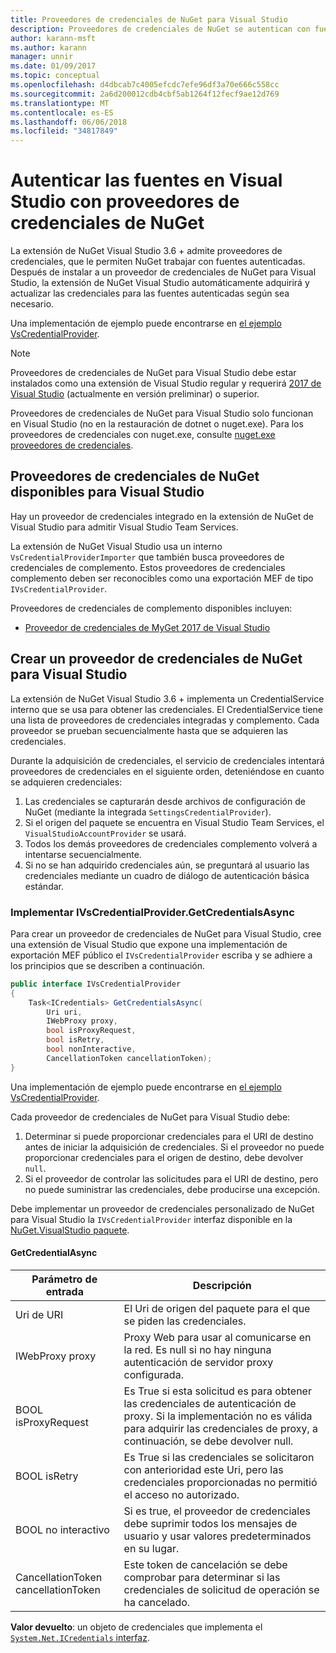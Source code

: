 ```yaml
---
title: Proveedores de credenciales de NuGet para Visual Studio
description: Proveedores de credenciales de NuGet se autentican con fuentes de distribución al implementar la interfaz IVsCredentialProvider en una extensión de Visual Studio.
author: karann-msft
ms.author: karann
manager: unnir
ms.date: 01/09/2017
ms.topic: conceptual
ms.openlocfilehash: d4dbcab7c4005efcdc7efe96df3a70e666c558cc
ms.sourcegitcommit: 2a6d200012cdb4cbf5ab1264f12fecf9ae12d769
ms.translationtype: MT
ms.contentlocale: es-ES
ms.lasthandoff: 06/06/2018
ms.locfileid: "34817849"
---
```

# <a name="authenticating-feeds-in-visual-studio-with-nuget-credential-providers"></a>Autenticar las fuentes en Visual Studio con proveedores de credenciales de NuGet

La extensión de NuGet Visual Studio 3.6 + admite proveedores de credenciales, que le permiten NuGet trabajar con fuentes autenticadas.
Después de instalar a un proveedor de credenciales de NuGet para Visual Studio, la extensión de NuGet Visual Studio automáticamente adquirirá y actualizar las credenciales para las fuentes autenticadas según sea necesario.

Una implementación de ejemplo puede encontrarse en [el ejemplo VsCredentialProvider](https://github.com/NuGet/Samples/tree/master/VsCredentialProvider).

> [!Note]
> Proveedores de credenciales de NuGet para Visual Studio debe estar instalados como una extensión de Visual Studio regular y requerirá [2017 de Visual Studio](https://aka.ms/vs/15/preview/vs_enterprise) (actualmente en versión preliminar) o superior.
>
> Proveedores de credenciales de NuGet para Visual Studio solo funcionan en Visual Studio (no en la restauración de dotnet o nuget.exe). Para los proveedores de credenciales con nuget.exe, consulte [nuget.exe proveedores de credenciales](nuget-exe-Credential-providers.md).

## <a name="available-nuget-credential-providers-for-visual-studio"></a>Proveedores de credenciales de NuGet disponibles para Visual Studio

Hay un proveedor de credenciales integrado en la extensión de NuGet de Visual Studio para admitir Visual Studio Team Services.

La extensión de NuGet Visual Studio usa un interno `VsCredentialProviderImporter` que también busca proveedores de credenciales de complemento. Estos proveedores de credenciales complemento deben ser reconocibles como una exportación MEF de tipo `IVsCredentialProvider`.

Proveedores de credenciales de complemento disponibles incluyen:

- [Proveedor de credenciales de MyGet 2017 de Visual Studio](http://docs.myget.org/docs/reference/credential-provider-for-visual-studio)

## <a name="creating-a-nuget-credential-provider-for-visual-studio"></a>Crear un proveedor de credenciales de NuGet para Visual Studio

La extensión de NuGet Visual Studio 3.6 + implementa un CredentialService interno que se usa para obtener las credenciales. El CredentialService tiene una lista de proveedores de credenciales integradas y complemento. Cada proveedor se prueban secuencialmente hasta que se adquieren las credenciales.

Durante la adquisición de credenciales, el servicio de credenciales intentará proveedores de credenciales en el siguiente orden, deteniéndose en cuanto se adquieren credenciales:

1. Las credenciales se capturarán desde archivos de configuración de NuGet (mediante la integrada `SettingsCredentialProvider`).
1. Si el origen del paquete se encuentra en Visual Studio Team Services, el `VisualStudioAccountProvider` se usará.
1. Todos los demás proveedores de credenciales complemento volverá a intentarse secuencialmente.
1. Si no se han adquirido credenciales aún, se preguntará al usuario las credenciales mediante un cuadro de diálogo de autenticación básica estándar.

### <a name="implementing-ivscredentialprovidergetcredentialsasync"></a>Implementar IVsCredentialProvider.GetCredentialsAsync

Para crear un proveedor de credenciales de NuGet para Visual Studio, cree una extensión de Visual Studio que expone una implementación de exportación MEF público el `IVsCredentialProvider` escriba y se adhiere a los principios que se describen a continuación.

```cs
public interface IVsCredentialProvider
{
    Task<ICredentials> GetCredentialsAsync(
        Uri uri,
        IWebProxy proxy,
        bool isProxyRequest,
        bool isRetry,
        bool nonInteractive,
        CancellationToken cancellationToken);
}
```

Una implementación de ejemplo puede encontrarse en [el ejemplo VsCredentialProvider](https://github.com/NuGet/Samples/tree/master/VsCredentialProvider).

Cada proveedor de credenciales de NuGet para Visual Studio debe:

1. Determinar si puede proporcionar credenciales para el URI de destino antes de iniciar la adquisición de credenciales. Si el proveedor no puede proporcionar credenciales para el origen de destino, debe devolver `null`.
1. Si el proveedor de controlar las solicitudes para el URI de destino, pero no puede suministrar las credenciales, debe producirse una excepción.

Debe implementar un proveedor de credenciales personalizado de NuGet para Visual Studio la `IVsCredentialProvider` interfaz disponible en la [NuGet.VisualStudio paquete](https://www.nuget.org/packages/NuGet.VisualStudio/).

#### <a name="getcredentialasync"></a>GetCredentialAsync

| Parámetro de entrada |Descripción|
| ----------------|-----------|
| Uri de URI | El Uri de origen del paquete para el que se piden las credenciales.|
| IWebProxy proxy | Proxy Web para usar al comunicarse en la red. Es null si no hay ninguna autenticación de servidor proxy configurada. |
| BOOL isProxyRequest | Es True si esta solicitud es para obtener las credenciales de autenticación de proxy. Si la implementación no es válida para adquirir las credenciales de proxy, a continuación, se debe devolver null. |
| BOOL isRetry | Es True si las credenciales se solicitaron con anterioridad este Uri, pero las credenciales proporcionadas no permitió el acceso no autorizado. |
| BOOL no interactivo | Si es true, el proveedor de credenciales debe suprimir todos los mensajes de usuario y usar valores predeterminados en su lugar. |
| CancellationToken cancellationToken | Este token de cancelación se debe comprobar para determinar si las credenciales de solicitud de operación se ha cancelado. |

**Valor devuelto**: un objeto de credenciales que implementa el [ `System.Net.ICredentials` interfaz](/dotnet/api/system.net.icredentials?view=netstandard-2.0).
